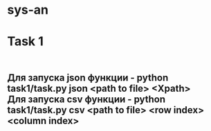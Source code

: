 # sys-an
# Task 1
<br>Для запуска json функции - python task1/task.py json &lt;path to file&gt; &lt;Xpath&gt;
<br>Для запуска csv функции - python task1/task.py csv &lt;path to file&gt; &lt;row index&gt; &lt;column index&gt;
---
